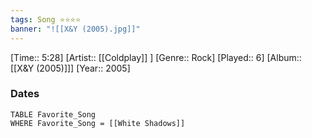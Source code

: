```yaml
---
tags: Song ⭐⭐⭐⭐ 
banner: "![[X&Y (2005).jpg]]"
---
```

[Time:: 5:28]
[Artist:: [[Coldplay]] ]
[Genre:: Rock]
[Played:: 6]
[Album:: [[X&Y (2005)]]]
[Year:: 2005]
### Dates
````dataview
TABLE Favorite_Song
WHERE Favorite_Song = [[White Shadows]]
````